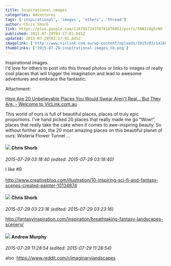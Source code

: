 ```yaml
---
title: Inspirational images
categories: Adventures
tags: ['inspirational', 'images', 'others', 'thread']
author: Chris Shorb
link: https://plus.google.com/116785724378741876952/posts/56N2iUg5cNX
published: 2015-07-29T03:17:01.845Z
updated: 2015-07-29T03:17:01.845Z
imagelink: ['http://www.viclink.com.au/wp-content/uploads/2015/03/14268210215332-amazing_places_05.jpg']
thumblinks: ['2015-07-29-inspirational-images_tb.png']
---
```


Inspirational images.<br />I&#39;d love for others to post into this thread photos or links to images of really cool places that will trigger the imagination and lead to awesome adventures and embrace the fantastic.


Attachment:

<a href='http://www.viclink.com.au/here-are-20-unbelievable-places-you-would-swear-arent-real-but-they-are/'>Here Are 20 Unbelievable Places You Would Swear Aren't Real... But They Are. - Welcome to VicLink.com.au</a>


This world of ours is full of beautiful places, places of truly epic proportions. I’ve hand picked 20 places that really made me go “Wow!”, places that really take the cake when it comes to awe-inspiring beauty. So without further ado, the 20 most amazing places on this beautiful planet of ours: Wisteria Flower Tunnel …
<div id='comment z13yi1jo3xvkihiss22nyzyqkmyoxni1e'>
  <h4><img src='{{site.baseurl}}//images/avatars/116785724378741876952_photo.jpg'> Chris Shorb</h4>
      <p><cite>2015-07-29 03:18:40 (edited: 2015-07-29 03:18:40)</cite></p>
        <p>I like #9<br /><br /><a href="http://www.creativebloq.com/illustration/10-inspiring-sci-fi-and-fantasy-scenes-created-painter-10134874" class="ot-anchor">http://www.creativebloq.com/illustration/10-inspiring-sci-fi-and-fantasy-scenes-created-painter-10134874</a></p>
</div>
        

<div id='comment z13yi1jo3xvkihiss22nyzyqkmyoxni1e'>
  <h4><img src='{{site.baseurl}}//images/avatars/116785724378741876952_photo.jpg'> Chris Shorb</h4>
      <p><cite>2015-07-29 03:23:16 (edited: 2015-07-29 03:23:16)</cite></p>
        <p><a href="http://fantasyinspiration.com/inspiration/breathtaking-fantasy-landscapes-scenery/" class="ot-anchor">http://fantasyinspiration.com/inspiration/breathtaking-fantasy-landscapes-scenery/</a></p>
</div>
        

<div id='comment z13yi1jo3xvkihiss22nyzyqkmyoxni1e'>
  <h4><img src='{{site.baseurl}}//images/avatars/109015870893735836823_photo.jpg'> Andrew Murphy</h4>
      <p><cite>2015-07-29 11:28:54 (edited: 2015-07-29 11:28:54)</cite></p>
        <p>also  <a href="https://www.reddit.com/r/imaginarylandscapes" class="ot-anchor">https://www.reddit.com/r/imaginarylandscapes</a></p>
</div>
        